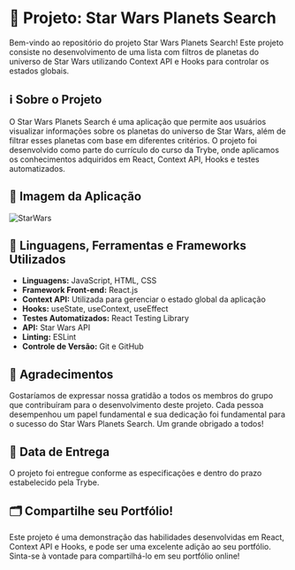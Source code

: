 # 🚀 Projeto: Star Wars Planets Search

Bem-vindo ao repositório do projeto Star Wars Planets Search! Este projeto consiste no desenvolvimento de uma lista com filtros de planetas do universo de Star Wars utilizando Context API e Hooks para controlar os estados globais.

## ℹ️ Sobre o Projeto

O Star Wars Planets Search é uma aplicação que permite aos usuários visualizar informações sobre os planetas do universo de Star Wars, além de filtrar esses planetas com base em diferentes critérios. O projeto foi desenvolvido como parte do currículo do curso da Trybe, onde aplicamos os conhecimentos adquiridos em React, Context API, Hooks e testes automatizados.

## 📸 Imagem da Aplicação

![StarWars](projectIntro.gif)

## 🔧 Linguagens, Ferramentas e Frameworks Utilizados

- **Linguagens:** JavaScript, HTML, CSS
- **Framework Front-end:** React.js
- **Context API:** Utilizada para gerenciar o estado global da aplicação
- **Hooks:** useState, useContext, useEffect
- **Testes Automatizados:** React Testing Library
- **API:** Star Wars API
- **Linting:** ESLint
- **Controle de Versão:** Git e GitHub

## 🙏 Agradecimentos

Gostaríamos de expressar nossa gratidão a todos os membros do grupo que contribuíram para o desenvolvimento deste projeto. Cada pessoa desempenhou um papel fundamental e sua dedicação foi fundamental para o sucesso do Star Wars Planets Search. Um grande obrigado a todos!

## 📆 Data de Entrega

O projeto foi entregue conforme as especificações e dentro do prazo estabelecido pela Trybe.

## 🗂️ Compartilhe seu Portfólio!

Este projeto é uma demonstração das habilidades desenvolvidas em React, Context API e Hooks, e pode ser uma excelente adição ao seu portfólio. Sinta-se à vontade para compartilhá-lo em seu portfólio online!


